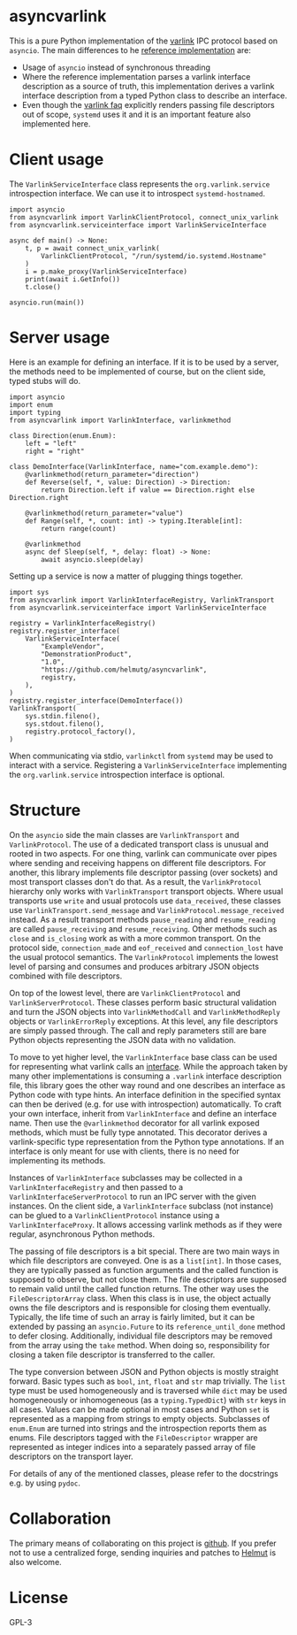 asyncvarlink
============

This is a pure Python implementation of the [varlink](https://varlink.org) IPC
protocol based on `asyncio`. The main differences to he [reference
implementation](https://github.com/varlink/python) are:

 * Usage of `asyncio` instead of synchronous threading
 * Where the reference implementation parses a varlink interface description
   as a source of truth, this implementation derives a varlink interface
   description from a typed Python class to describe an interface.
 * Even though the [varlink faq](https://varlink.org/FAQ) explicitly renders
   passing file descriptors out of scope, `systemd` uses it and it is an
   important feature also implemented here.

Client usage
============

The `VarlinkServiceInterface` class represents the `org.varlink.service`
introspection interface. We can use it to introspect `systemd-hostnamed`.

    import asyncio
    from asyncvarlink import VarlinkClientProtocol, connect_unix_varlink
    from asyncvarlink.serviceinterface import VarlinkServiceInterface

    async def main() -> None:
        t, p = await connect_unix_varlink(
            VarlinkClientProtocol, "/run/systemd/io.systemd.Hostname"
        )
        i = p.make_proxy(VarlinkServiceInterface)
        print(await i.GetInfo())
        t.close()

    asyncio.run(main())

Server usage
============

Here is an example for defining an interface. If it is to be used by a server,
the methods need to be implemented of course, but on the client side, typed
stubs will do.

    import asyncio
    import enum
    import typing
    from asyncvarlink import VarlinkInterface, varlinkmethod

    class Direction(enum.Enum):
        left = "left"
        right = "right"

    class DemoInterface(VarlinkInterface, name="com.example.demo"):
        @varlinkmethod(return_parameter="direction")
        def Reverse(self, *, value: Direction) -> Direction:
            return Direction.left if value == Direction.right else Direction.right

        @varlinkmethod(return_parameter="value")
        def Range(self, *, count: int) -> typing.Iterable[int]:
            return range(count)

        @varlinkmethod
        async def Sleep(self, *, delay: float) -> None:
            await asyncio.sleep(delay)

Setting up a service is now a matter of plugging things together.

    import sys
    from asyncvarlink import VarlinkInterfaceRegistry, VarlinkTransport
    from asyncvarlink.serviceinterface import VarlinkServiceInterface

    registry = VarlinkInterfaceRegistry()
    registry.register_interface(
        VarlinkServiceInterface(
            "ExampleVendor",
            "DemonstrationProduct",
            "1.0",
            "https://github.com/helmutg/asyncvarlink",
            registry,
        ),
    )
    registry.register_interface(DemoInterface())
    VarlinkTransport(
        sys.stdin.fileno(),
        sys.stdout.fileno(),
        registry.protocol_factory(),
    )

When communicating via stdio, `varlinkctl` from `systemd` may be used to
interact with a service. Registering a `VarlinkServiceInterface` implementing
the `org.varlink.service` introspection interface is optional.

Structure
=========

On the `asyncio` side the main classes are `VarlinkTransport` and
`VarlinkProtocol`. The use of a dedicated transport class is unusual and rooted
in two aspects. For one thing, varlink can communicate over pipes where sending
and receiving happens on different file descriptors. For another, this library
implements file descriptor passing (over sockets) and most transport classes
don't do that. As a result, the `VarlinkProtocol` hierarchy only works with
`VarlinkTransport` transport objects. Where usual transports use `write` and
usual protocols use `data_received`, these classes use
`VarlinkTransport.send_message` and `VarlinkProtocol.message_received` instead.
As a result transport methods `pause_reading` and `resume_reading` are called
`pause_receiving` and `resume_receiving`. Other methods such as `close` and
`is_closing` work as with a more common transport. On the protocol side,
`connection_made` and `eof_received` and `connection_lost` have the usual
protocol semantics. The `VarlinkProtocol` implements the lowest level of
parsing and consumes and produces arbitrary JSON objects combined with file
descriptors.

On top of the lowest level, there are `VarlinkClientProtocol` and
`VarlinkServerProtocol`. These classes perform basic structural validation and
turn the JSON objects into `VarlinkMethodCall` and `VarlinkMethodReply` objects
or `VarlinkErrorReply` exceptions. At this level, any file descriptors are
simply passed through. The call and reply parameters still are bare Python
objects representing the JSON data with no validation.

To move to yet higher level, the `VarlinkInterface` base class can be used for
representing what varlink calls an
[interface](https://varlink.org/Interface-Definition). While the approach taken
by many other implementations is consuming a `.varlink` interface description
file, this library goes the other way round and one describes an interface as
Python code with type hints. An interface definition in the specified syntax
can then be derived (e.g. for use with introspection) automatically. To craft
your own interface, inherit from `VarlinkInterface` and define an interface
name. Then use the `@varlinkmethod` decorator for all varlink exposed methods,
which must be fully type annotated. This decorator derives a varlink-specific
type representation from the Python type annotations. If an interface is only
meant for use with clients, there is no need for implementing its methods.

Instances of `VarlinkInterface` subclasses may be collected in a
`VarlinkInterfaceRegistry` and then passed to a
`VarlinkInterfaceServerProtocol` to run an IPC server with the given instances.
On the client side, a `VarlinkInterface` subclass (not instance) can be glued
to a `VarlinkClientProtocol` instance using a `VarlinkInterfaceProxy`. It
allows accessing varlink methods as if they were regular, asynchronous Python
methods.

The passing of file descriptors is a bit special. There are two main ways in
which file descriptors are conveyed. One is as a `list[int]`. In those cases,
they are typically passed as function arguments and the called function is
supposed to observe, but not close them. The file descriptors are supposed to
remain valid until the called function returns. The other way uses the
`FileDescriptorArray` class. When this class is in use, the object actually
owns the file descriptors and is responsible for closing them eventually.
Typically, the life time of such an array is fairly limited, but it can be
extended by passing an `asyncio.Future` to its `reference_until_done` method to
defer closing. Additionally, individual file descriptors may be removed from
the array using the `take` method. When doing so, responsibility for closing a
taken file descriptor is transferred to the caller.

The type conversion between JSON and Python objects is mostly straight forward.
Basic types such as `bool`, `int`, `float` and `str` map trivially. The `list`
type must be used homogeneously and is traversed while `dict` may be used
homogeneously or inhomogeneous (as a `typing.TypedDict`) with `str` keys in all
cases. Values can be made optional in most cases and Python `set` is
represented as a mapping from strings to empty objects. Subclasses of
`enum.Enum` are turned into strings and the introspection reports them as
enums. File descriptors tagged with the `FileDescriptor` wrapper are
represented as integer indices into a separately passed array of file
descriptors on the transport layer.

For details of any of the mentioned classes, please refer to the docstrings
e.g. by using `pydoc`.

Collaboration
=============

The primary means of collaborating on this project is
[github](https://github.com/helmutg/asyncvarlink). If you prefer not to use a
centralized forge, sending inquiries and patches to
[Helmut](mailto:helmut@subdivi.de?Subject=asyncvarlink) is also welcome.

License
=======

GPL-3
